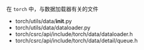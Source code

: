 在 `torch` 中，与数据加载器有关的文件
- torch/utils/data/__init__.py
- torch/utils/data/dataloader.py
- torch/csrc/api/include/torch/data/dataloader.h
- torch/csrc/api/include/torch/data/detail/queue.h
